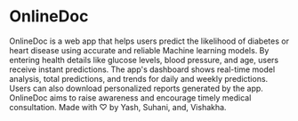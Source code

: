 # OnlineDoc
OnlineDoc is a web app that helps users predict the likelihood of diabetes or heart disease using accurate and reliable Machine learning models. By entering health details like glucose levels, blood pressure, and age, users receive instant predictions. The app's dashboard shows real-time model analysis, total predictions, and trends for daily and weekly predictions. Users can also download personalized reports generated by the app. OnlineDoc aims to raise awareness and encourage timely medical consultation. 
Made with ♡ by Yash, Suhani, and, Vishakha.

